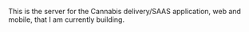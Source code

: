 This is the server for the Cannabis delivery/SAAS application, web and mobile, that I am currently building. 